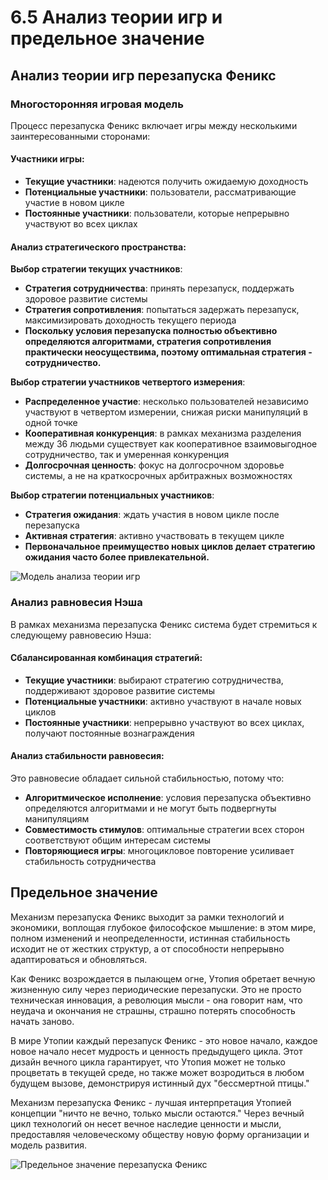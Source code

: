 # 6.5 Анализ теории игр и предельное значение

## Анализ теории игр перезапуска Феникс

### Многосторонняя игровая модель

Процесс перезапуска Феникс включает игры между несколькими заинтересованными сторонами:

#### Участники игры:

* **Текущие участники**: надеются получить ожидаемую доходность
* **Потенциальные участники**: пользователи, рассматривающие участие в новом цикле
* **Постоянные участники**: пользователи, которые непрерывно участвуют во всех циклах

#### Анализ стратегического пространства:

**Выбор стратегии текущих участников**:

* **Стратегия сотрудничества**: принять перезапуск, поддержать здоровое развитие системы
* **Стратегия сопротивления**: попытаться задержать перезапуск, максимизировать доходность текущего периода
* **Поскольку условия перезапуска полностью объективно определяются алгоритмами, стратегия сопротивления практически неосуществима, поэтому оптимальная стратегия - сотрудничество.**

**Выбор стратегии участников четвертого измерения**:

* **Распределенное участие**: несколько пользователей независимо участвуют в четвертом измерении, снижая риски манипуляций в одной точке
* **Кооперативная конкуренция**: в рамках механизма разделения между 36 людьми существует как кооперативное взаимовыгодное сотрудничество, так и умеренная конкуренция
* **Долгосрочная ценность**: фокус на долгосрочном здоровье системы, а не на краткосрочных арбитражных возможностях

**Выбор стратегии потенциальных участников**:

* **Стратегия ожидания**: ждать участия в новом цикле после перезапуска
* **Активная стратегия**: активно участвовать в текущем цикле
* **Первоначальное преимущество новых циклов делает стратегию ожидания часто более привлекательной.**

![Модель анализа теории игр](/images/图21.svg)

### Анализ равновесия Нэша

В рамках механизма перезапуска Феникс система будет стремиться к следующему равновесию Нэша:

#### Сбалансированная комбинация стратегий:

* **Текущие участники**: выбирают стратегию сотрудничества, поддерживают здоровое развитие системы
* **Потенциальные участники**: активно участвуют в начале новых циклов
* **Постоянные участники**: непрерывно участвуют во всех циклах, получают постоянные вознаграждения

#### Анализ стабильности равновесия:

Это равновесие обладает сильной стабильностью, потому что:

* **Алгоритмическое исполнение**: условия перезапуска объективно определяются алгоритмами и не могут быть подвергнуты манипуляциям
* **Совместимость стимулов**: оптимальные стратегии всех сторон соответствуют общим интересам системы
* **Повторяющиеся игры**: многоцикловое повторение усиливает стабильность сотрудничества

## Предельное значение

Механизм перезапуска Феникс выходит за рамки технологий и экономики, воплощая глубокое философское мышление: в этом мире, полном изменений и неопределенности, истинная стабильность исходит не от жестких структур, а от способности непрерывно адаптироваться и обновляться.

Как Феникс возрождается в пылающем огне, Утопия обретает вечную жизненную силу через периодические перезапуски. Это не просто техническая инновация, а революция мысли - она говорит нам, что неудача и окончания не страшны, страшно потерять способность начать заново.

В мире Утопии каждый перезапуск Феникс - это новое начало, каждое новое начало несет мудрость и ценность предыдущего цикла. Этот дизайн вечного цикла гарантирует, что Утопия может не только процветать в текущей среде, но также может возродиться в любом будущем вызове, демонстрируя истинный дух "бессмертной птицы."

Механизм перезапуска Феникс - лучшая интерпретация Утопией концепции "ничто не вечно, только мысли остаются." Через вечный цикл технологий он несет вечное наследие ценности и мысли, предоставляя человеческому обществу новую форму организации и модель развития.

![Предельное значение перезапуска Феникс](/images/图18.svg)